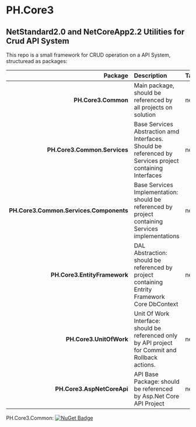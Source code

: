 # PH.Core3

## NetStandard2.0 and NetCoreApp2.2 Utilities for Crud API System

This repo is a small framework for CRUD operation on a API System, structuread as packages:

| Package | Description | TargetFramework|
|----:|:----|:----|
| **PH.Core3.Common** | Main package, should be referenced by all projects on solution | netstandard2.0 |
| **PH.Core3.Common.Services** | Base Services Abstraction amd Interfaces. Should be referenced by Services project containing Interfaces | netstandard2.0 |
| **PH.Core3.Common.Services.Components** | Base Services Implementation: should be referenced by project containing Services implementations | netstandard2.0 | 
| **PH.Core3.EntityFramework** | DAL Abstraction: should be referenced by project containing Entrity Framework Core DbContext | netstandard2.0 | 
| **PH.Core3.UnitOfWork** | Unit Of Work Interface: should be referenced only by API project for Commit and Rollback actions. | netstandard2.0 | 
| **PH.Core3.AspNetCoreApi** | API Base Package: should be referenced by Asp.Net Core API Project | netcoreapp2.2 |


PH.Core3.Common:  [![NuGet Badge](https://buildstats.info/nuget/PH.Core3.Common)](https://www.nuget.org/packages/PH.Core3.Common/)

